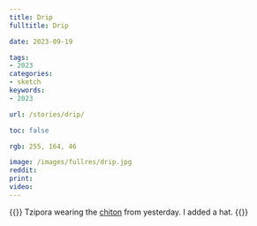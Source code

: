 ```yaml
---
title: Drip
fulltitle: Drip

date: 2023-09-19

tags:
- 2023
categories:
- sketch
keywords:
- 2023

url: /stories/drip/

toc: false

rgb: 255, 164, 46

image: /images/fullres/drip.jpg
reddit:
print:
video:
---
```

{{<hint caption>}}
Tzipora wearing the [chiton](/stories/national-dress/) from yesterday. I added a hat.
{{</hint>}}
